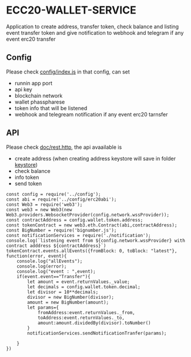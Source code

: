 # ECC20-WALLET-SERVICE
Application to create address, transfer token, check balance and listing event transfer token and give notification to webhook and telegram if any event erc20 transfer

## Config
Please check [config/index.js](config/index.js) in that config, can set 
- runnin app port
- api key
- blockchain network
- wallet phasspharese
- token info that will be listened 
- webhook and telegream notification if any event erc20 tarnsfer 

## API
Please check [doc/rest.http](doc/rest.http), the api avaailable is
- create address  (when creating address keystore will save in folder [keystore](keystore))
- check balance
- info token
- send token

```
const config = require('../config');
const abi = require('../config/erc20abi');
const Web3 = require('web3');
const web3 = new Web3(new Web3.providers.WebsocketProvider(config.network.wssProvider));
const contractAddress = config.wallet.token.address;
const tokenContract = new web3.eth.Contract(abi,contractAddress);
const BigNumber = require('bignumber.js');
const notificationServices = require('./notification');
console.log(`listening event from ${config.network.wssProvider} with contract adddress ${contractAddress}`)
tokenContract.events.allEvents({fromBlock: 0, toBlock: "latest"}, function(error, event){
    console.log("allEvents");
    console.log(error);
    console.log("event : ",event);
    if(event.event=="Transfer"){
        let amount = event.returnValues._value;
        let decimals = config.wallet.token.decimal;
        let divisor = 10**decimals;
        divisor = new BigNumber(divisor);
        amount = new BigNumber(amount);
        let params={
            fromAddress:event.returnValues._from,
            toAddress:event.returnValues._to,
            amount:amount.dividedBy(divisor).toNumber()
        }
        notificationServices.sendNotificationTranfer(params);

    }
})
```
